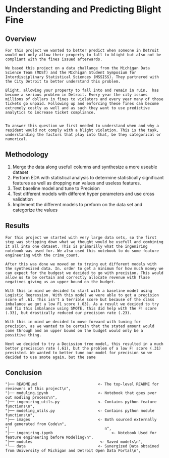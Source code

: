 # Understanding and Predicting Blight Fine

## Overview

    For this project we wanted to better predict when someone in Detroit would not only allow their property to fall to blight but also not be compliant with the fines issued afterwards.

    We based this project on a data challange from the Michigan Data Science Team (MDST) and the MIchigan Student Symposium for Interdisciplinary Statistical Sciences (MSSISS). They partnered with the City Detroit to better understand this problem.

    Blight, allowing your property to fall into and remain in ruin,  has become a serious problem in Detroit. Every year the city issues millions of dollars in fines to violators and every year many of those tickets go unpaid. Following up and enforcing these fines can become extremely costly as well and as such they want to use predictive analytics to increase ticket compliance.


    To answer this question we first needed to understand when and why a resident would not comply with a blight violation. This is the task, understanding the factors that play into that, be they categorical or numerical.


    
## Methodology
1. Merge the data along usefull columns and synthesize a more useable dataset
2. Perform EDA with statistical analysis to determine statistically significant features as well as dropping nan values and useless features.
3. Test baseline model and tune to Precision
4. Test different models with different hyper perameters and use cross validation
5. Implement the different models to preform on the data set and categorize the values

## Results

    For this project we started with very large data sets, so the first step was stripping down what we thought would be usefull and combining it all into one dataset. This is primarilly what the ingeniring notebook was used for. We also used this notebook to do some feature engineering with the crime_count. 

    After this was done we moved on to trying out different models with the synthesized data. In. order to get a minimum for how much money we can expect for the budgest we decided to go with precision. This would allow us to be certain and correctly allocate revenue with flase negatives giving us an upper bound on the budget. 
    
    With this in mind we decided to start with a baseline model using Logistic Regression. With this model we were able to get a precision score of .61. This isn't a terrible score but because of the class imbalance we got a low F1 score (.03). As a result we decided to try and fix this imbalance using SMOTE, this did help with the F! score  (.33), but drastically reduced our precision rate (.23). 
    
    With this in mind we decided to move forward with tuning for precision, as we wanted to be certain that the stated amount would come through and an upper bound on the budget would only be a possitive thing. 
    
    Next we decided to try a Decission tree model, this resulted in a much better precission rate (.61), but the problem of a low F! score (.31) presisted. We wanted to better tune our model for precision so we decided to use smote again, but the same


## Conclusion

    "├── README.md                           <- The top-level README for reviewers of this project\n",
    "├── moduling.ipynb                      <- Notebook that gpes pver out modling process\n",
    "├── ingeniring_utils.py                 <- Contains python feature functions\n",
    "├── modeling_utils.py                   <- Contains python module functions\n",
    "├── images                              <- Both sourced externally and generated from Code\n",       
    "│                                          n",
    "├── ingeniring.ipynb                          <- Notebook Used for feature engineering before Modeling\n",
    "├── modules                              <- Saved models\n",
    "└── data                                <- Synergized Data obtained from University of Michigan and Detroit Open Data Portal\n",